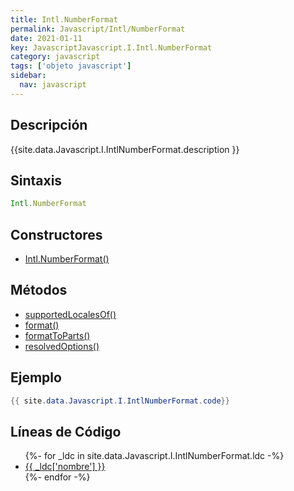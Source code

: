 ```yaml
---
title: Intl.NumberFormat
permalink: Javascript/Intl/NumberFormat
date: 2021-01-11
key: JavascriptJavascript.I.Intl.NumberFormat
category: javascript
tags: ['objeto javascript']
sidebar: 
  nav: javascript
---
```


## Descripción
{{site.data.Javascript.I.IntlNumberFormat.description }}

## Sintaxis
~~~javascript
Intl.NumberFormat
~~~

## Constructores
* [Intl.NumberFormat()](/javascript/Intl/NumberFormat/Intl/NumberFormat/)

## Métodos
* [supportedLocalesOf()](/javascript/Intl/NumberFormat/supportedLocalesOf)
* [format()](/javascript/Intl/NumberFormat/format)
* [formatToParts()](/javascript/Intl/NumberFormat/formatToParts)
* [resolvedOptions()](/javascript/Intl/NumberFormat/resolvedOptions)

## Ejemplo
~~~java
{{ site.data.Javascript.I.IntlNumberFormat.code}}
~~~

## Líneas de Código
<ul>
{%- for _ldc in site.data.Javascript.I.IntlNumberFormat.ldc -%}
   <li>
       <a href="{{_ldc['url'] }}">{{ _ldc['nombre'] }}</a>
   </li>
{%- endfor -%}
</ul>

